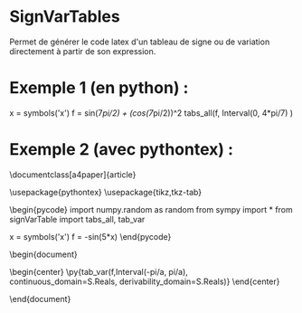 # SignVarTables
Permet de générer le code latex d'un tableau de signe ou de variation directement à partir de son expression.


# Exemple 1 (en python) :

x = symbols('x')
f = sin(7*pi/2) + (cos(7*pi/2))^2
tabs_all(f, Interval(0, 4*pi/7) )


# Exemple 2 (avec pythontex) :

\documentclass[a4paper]{article}

\usepackage{pythontex}
\usepackage{tikz,tkz-tab}

\begin{pycode}
import numpy.random as random
from sympy import *
from signVarTable import tabs_all, tab_var

x = symbols('x')
f = -sin(5*x)
\end{pycode}

\begin{document}

\begin{center}
			\py{tab_var(f,Interval(-pi/a, pi/a), continuous_domain=S.Reals, derivability_domain=S.Reals)}
\end{center}

\end{document}
